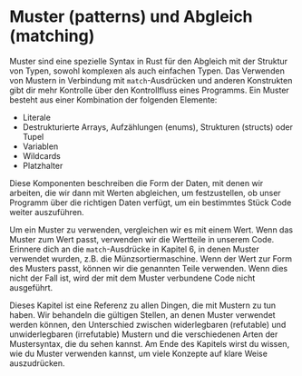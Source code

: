 # Muster (patterns) und Abgleich (matching)

Muster sind eine spezielle Syntax in Rust für den Abgleich mit der Struktur von
Typen, sowohl komplexen als auch einfachen Typen. Das Verwenden von Mustern in
Verbindung mit `match`-Ausdrücken und anderen Konstrukten gibt dir mehr
Kontrolle über den Kontrollfluss eines Programms. Ein Muster besteht aus einer
Kombination der folgenden Elemente:

* Literale
* Destrukturierte Arrays, Aufzählungen (enums), Strukturen (structs) oder Tupel
* Variablen
* Wildcards
* Platzhalter

Diese Komponenten beschreiben die Form der Daten, mit denen wir arbeiten, die
wir dann mit Werten abgleichen, um festzustellen, ob unser Programm über die
richtigen Daten verfügt, um ein bestimmtes Stück Code weiter auszuführen.

Um ein Muster zu verwenden, vergleichen wir es mit einem Wert. Wenn das Muster
zum Wert passt, verwenden wir die Wertteile in unserem Code. Erinnere dich an
die `match`-Ausdrücke in Kapitel 6, in denen Muster verwendet wurden, z.B. die
Münzsortiermaschine. Wenn der Wert zur Form des Musters passt, können wir die
genannten Teile verwenden. Wenn dies nicht der Fall ist, wird der mit dem
Muster verbundene Code nicht ausgeführt.

Dieses Kapitel ist eine Referenz zu allen Dingen, die mit Mustern zu tun haben.
Wir behandeln die gültigen Stellen, an denen Muster verwendet werden können,
den Unterschied zwischen widerlegbaren (refutable) und unwiderlegbaren
(irrefutable) Mustern und die verschiedenen Arten der Mustersyntax, die du
sehen kannst. Am Ende des Kapitels wirst du wissen, wie du Muster verwenden
kannst, um viele Konzepte auf klare Weise auszudrücken.
